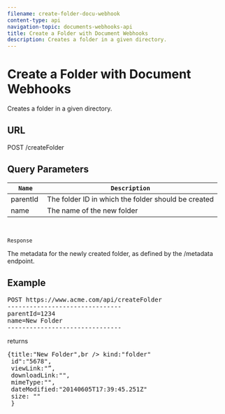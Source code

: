 ```yaml
---
filename: create-folder-docu-webhook
content-type: api
navigation-topic: documents-webhooks-api
title: Create a Folder with Document Webhooks
description: Creates a folder in a given directory.
---
```


# Create a Folder with Document Webhooks

Creates a folder in a given directory.

## URL

POST /createFolder

## Query Parameters

| `Name`  | `Description`  |
|---|---|
| parentId&nbsp; |The folder ID in which the folder should be created |
| name&nbsp; |The name of the new folder |

&nbsp;

`Response`

The metadata for the newly created folder, as defined by the /metadata endpoint.

## Example

<pre>POST https://www.acme.com/api/createFolder ­­­­­­­­­­­­­­­­­­­­­­­­­­­­­­­­­­­­<br>-------------------------------<br>parentId=1234<br>name=New Folder ­­­­­­­­­­­­­­­­­­­­­­­­­­­­­­­­­­­­<br>-------------------------------</pre>returns
<pre>{title:"New Folder",br /> kind:"folder"<br> id":"5678",<br> viewLink:"”,<br> downloadLink:"",<br> mimeType:"",<br> dateModified:"2014­06­05T17:39:45.251Z"<br> size: ""<br> }</pre>